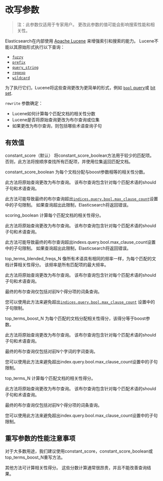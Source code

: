 # 改写参数

> 注：此参数仅适用于专家用户。 更改此参数的值可能会影响搜索性能和相关性。

Elasticsearch在内部使用 [Apache Lucene](https://lucene.apache.org/core/) 来增强索引和搜索的能力。 Lucene不能以其原始形式执行以下查询：

- [`fuzzy`](https://www.elastic.co/guide/en/elasticsearch/reference/7.6/query-dsl-fuzzy-query.html)
- [`prefix`](https://www.elastic.co/guide/en/elasticsearch/reference/7.6/query-dsl-prefix-query.html)
- [`query_string`](https://www.elastic.co/guide/en/elasticsearch/reference/7.6/query-dsl-query-string-query.html)
- [`regexp`](https://www.elastic.co/guide/en/elasticsearch/reference/7.6/query-dsl-regexp-query.html)
- [`wildcard`](https://www.elastic.co/guide/en/elasticsearch/reference/7.6/query-dsl-wildcard-query.html)

为了执行它们，Lucene将这些查询更改为更简单的形式，例如 [`bool` query](https://www.elastic.co/guide/en/elasticsearch/reference/7.6/query-dsl-bool-query.html)或 [bit set](https://en.wikipedia.org/wiki/Bit_array).

`rewrite` 参数确定：

- Lucene如何计算每个匹配文档的相关性分数
- Lucene是否将原始查询更改为布尔查询或位集
- 如果更改为布尔查询，则包括哪些术语查询子句



## 有效值
  constant_score（默认）
			将constant_score_boolean方法用于较少的匹配项。 否则，此方法将按顺序查找所有匹配项，并使用位集返回匹配文档。



 constant_score_boolean
		为每个文档分配与boost参数相等的相关性分数。

此方法将原始查询更改为布尔查询。 该布尔查询包含针对每个匹配术语的should子句和术语查询。

此方法可能导致最终的布尔查询超出[`indices.query.bool.max_clause_count`](https://www.elastic.co/guide/en/elasticsearch/reference/7.6/search-settings.html#indices-query-bool-max-clause-count)设置中的子句限制。 如果查询超出此限制，Elasticsearch将返回错误。



scoring_boolean
		计算每个匹配文档的相关性得分。

此方法将原始查询更改为布尔查询。 该布尔查询包含针对每个匹配术语的should子句和术语查询。

此方法可能导致最终的布尔查询超出indexs.query.bool.max_clause_count设置中的子句限制。 如果查询超出此限制，Elasticsearch将返回错误。



  top_terms_blended_freqs_N
		像所有术语具有相同的频率一样，为每个匹配的文档计算相关性得分。 该频率是所有匹配项的最大频率。

此方法将原始查询更改为布尔查询。 该布尔查询包含针对每个匹配术语的should子句和术语查询。

最终的布尔查询仅包括对前N个得分项的词条查询。

您可以使用此方法来避免超出[`indices.query.bool.max_clause_count`](https://www.elastic.co/guide/en/elasticsearch/reference/7.6/search-settings.html#indices-query-bool-max-clause-count) 设置中的子句限制。



top_terms_boost_N
为每个匹配的文档分配相关性得分，该得分等于boost参数。

此方法将原始查询更改为布尔查询。 该布尔查询包含针对每个匹配术语的should子句和术语查询。

最终的布尔查询仅包括对前N个字词的字词查询。

您可以使用此方法来避免超出index.query.bool.max_clause_count设置中的子句限制。



  top_terms_N
计算每个匹配文档的相关性得分。

此方法将原始查询更改为布尔查询。 该布尔查询包含针对每个匹配术语的should子句和术语查询。

最终的布尔查询仅包括对前N个得分项的词条查询。

您可以使用此方法来避免超出index.query.bool.max_clause_count设置中的子句限制。



## 重写参数的性能注意事项
对于大多数用途，我们建议使用constant_score，constant_score_boolean或top_terms_boost_N重写方法。

其他方法可计算相关性得分。 这些分数计算通常很昂贵，并且不能改善查询结果。

